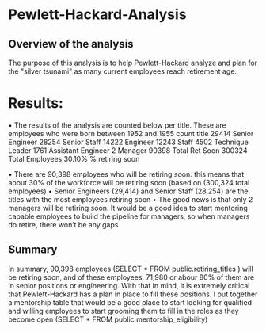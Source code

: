 # Pewlett-Hackard-Analysis

## Overview of the analysis
The purpose of this analysis is to help Pewlett-Hackard analyze and plan for the "silver tsunami" as many current employees reach retirement age.

# Results: 
 •	The results of the analysis are counted below per title. These are employees who were born between 1952 and 1955
count	title
29414	Senior Engineer
28254	Senior Staff
14222	Engineer
12243	Staff
4502	Technique Leader
1761	Assistant Engineer
2	Manager
90398	Total Ret Soon
300324	Total Employees
30.10%	% retiring soon

•	There are 90,398 employees who will be retiring soon. this means that about 30% of the workforce will be retiring soon (based on (300,324 total employees)
•	Senior Engineers (29,414) and Senior Staff (28,254) are the titles with the most employees retiring soon
•	The good news is that only 2 managers will be retiring soon. It would be a good idea to start mentoring capable employees to build the pipeline for managers, so when managers do retire, there won’t be any gaps

## Summary
In summary, 90,398 employees (SELECT * FROM public.retiring_titles ) will be retiring soon, and of these employees, 71,980 or abour 80% of them are in senior positions or engineering. With that in mind, it is extremely critical that Pewlett-Hackard has a plan in place to fill these positions. I put together a mentorship table that would be a good place to start looking for qualified and willing employees to start grooming them to fill in the roles as they become open (SELECT * FROM public.mentorship_eligibility)


